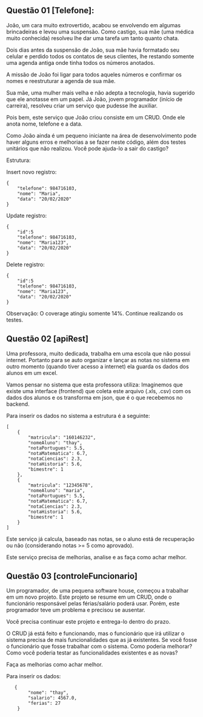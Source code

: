## Questão 01 [Telefone]:
João, um cara muito extrovertido, acabou se envolvendo em algumas brincadeiras e levou uma suspensão. Como castigo, sua mãe (uma médica muito conhecida) resolveu lhe dar uma tarefa um tanto quanto chata. 

Dois dias antes da suspensão de João, sua mãe havia formatado seu celular e perdido todos os contatos de seus clientes, lhe restando somente uma agenda antiga onde tinha todos os números anotados. 

A missão de João foi ligar para todos aqueles números e confirmar os nomes e reestruturar a agenda de sua mãe. 

Sua mãe, uma mulher mais velha e não adepta a tecnologia, havia sugerido que ele anotasse em um papel. Já João, jovem programador (início de carreira), resolveu criar um serviço que pudesse lhe auxiliar. 

Pois bem, este serviço que João criou consiste em um CRUD. Onde ele anota nome, telefone e a data. 

Como João ainda é um pequeno iniciante na área de desenvolvimento pode haver alguns erros e melhorias a se fazer neste código, além dos testes unitários que não realizou. Você pode ajuda-lo a sair do castigo?

Estrutura:

Insert novo registro:
```
{
    "telefone": 984716103,
    "nome": "Maria",
    "data": "20/02/2020"
}
```
Update registro:
```
{
    "id":5
    "telefone": 984716103,
    "nome": "Maria123",
    "data": "20/02/2020"
}
```
Delete registro:
```
{
    "id":5
    "telefone": 984716103,
    "nome": "Maria123",
    "data": "20/02/2020"
}
```

Observação: O coverage atingiu somente 14%. Continue realizando os testes.

## Questão 02 [apiRest]

Uma professora, muito dedicada, trabalha em uma escola que não possui internet. Portanto para se auto organizar e lançar as notas no sistema em outro momento (quando tiver acesso a internet) ela guarda os dados dos alunos em um excel. 

Vamos pensar no sistema que esta professora utiliza:
Imaginemos que existe uma interface (frontend) que coleta este arquivo (.xls, .csv) com os dados dos alunos e os transforma em json, que é o que recebemos no backend. 

Para inserir os dados no sistema a estrutura é a seguinte:
```
[
    {
        "matricula": "160146232",
        "nomeAluno": "thay",
        "notaPortugues": 5.5,
        "notaMatematica": 6.7,
        "notaCiencias": 2.3,
        "notaHistoria": 5.6,
        "bimestre": 1
    },
    {
        "matricula": "12345678",
        "nomeAluno": "maria",
        "notaPortugues": 5.5,
        "notaMatematica": 6.7,
        "notaCiencias": 2.3,
        "notaHistoria": 5.6,
        "bimestre": 1
    }
]    
```
Este serviço já calcula, baseado nas notas, se o aluno está de recuperação ou não (considerando notas >= 5 como aprovado).

Este serviço precisa de melhorias, analise e as faça como achar melhor.

## Questão 03 [controleFuncionario]
Um programador, de uma pequena software house, começou a trabalhar em um novo projeto. Este projeto se resume em um CRUD, onde o funcionário responsável pelas férias/salário poderá usar. Porém, este programador teve um problema e precisou se ausentar.

Você precisa continuar este projeto e entrega-lo dentro do prazo. 

O CRUD já está feito e funcionando, mas o funcionário que irá utilizar o sistema precisa de mais funcionalidades que as já existentes.
Se você fosse o funcionário que fosse trabalhar com o sistema. Como poderia melhorar?Como você poderia testar as funcionalidades existentes e as novas?

Faça as melhorias como achar melhor.

Para inserir os dados:
````
   {
        "nome": "thay",
        "salario": 4567.0,
        "ferias": 27
    }
````

